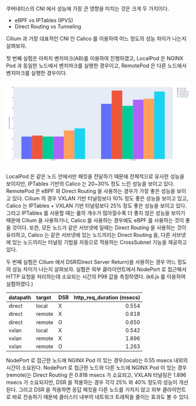 쿠버네티스의 CNI 에서 성능에 가장 큰 영향을 미치는 것은 크게 두 가지이다.

- eBPF vs IPTables (IPVS)
- Direct Routing vs Tunneling

Cilium 과 가장 대표적인 CNI 인 Calico 를 이용하여 어느 정도의 성능 차이가 나는지 살펴보자.

첫 번째 실험은 아파치 벤치마크(AB)를 이용하여 진행하였고, LocalPod 은 NGINX Pod 과 동일한 노드에서 벤치마크를 실행한 경우이고, RemotePod 은 다른 노드에서 벤치마크를 실행한 경우이다.

![routing.benchmark](./routing.benchmark.png)

LocalPod 은 같은 노드 안에서만 패킷을 전달하기 때문에 전체적으로 유사한 성능을 보이지만, IPTables 기반의 Calico 는 20~30% 정도 느린 성능을 보이고 있다. RemotePod 은 eBPF 와 Direct Routing 을 사용하는 경우가 가장 좋은 성능을 보이고 있다. Cilium 의 경우 VXLAN 기반 터널링보다 10% 정도 좋은 성능을 보이고 있고, Calico 는 IPTables + VXLAN 기반 터널링보다 25% 정도 좋은 성능을 보이고 있다. 그리고 IPTables 를 사용할 때는 룰의 개수가 많아질수록 더 좋지 않은 성능을 보이기 때문에 Cilium 을 사용하거나, Calico 를 사용하는 경우에도 eBPF 를 사용하는 것이 좋을 것이다. 또한, 모든 노드가 같은 서브넷에 일때는 Direct Routing 을 사용하는 것이 유리하고, Calico 는 같은 서브넷에 있는 노드끼리는 Direct Routing 을, 다른 서브넷에 있는 노드끼리는 터널링 기법을 자동으로 적용하는 CrossSubnet 기능을 제공하고 있다.

두 번째 실험은 Cilium 에서 DSR(Direct Server Return)을 사용하는 경우 어느 정도의 성능 차이가 나는지 살펴보자. 실험은 외부 클라이언트에서 NodePort 로 접근해서 HTTP 요청을 처리하는데 소요되는 시간의 P99 값을 측정하였다. (k6.js 를 이용하여 실험하였다.)

| datapath | target | DSR | http_req_duration (msecs) |
| :------- | :----- | :-- | ------------------------: |
| direct   | local  | X   |                     0.554 |
| direct   | remote | X   |                     0.818 |
| direct   | remote | O   |                     0.650 |
| vxlan    | local  | X   |                     0.542 |
| vxlan    | remote | X   |                     1.896 |
| vxlan    | remote | O   |                     1.263 |

NodePort 로 접근한 노드에 NGINX Pod 이 있는 경우(local)는 0.55 msecs 내외의 시간이 소요된다. NodePort 로 접근한 노드와 다른 노드에 NGINX Pod 이 있는 경우(remote)는 Direct Routing 은 0.818 msecs 가 소요되고, VXLAN 터널링은 1.896 msecs 가 소요되지만, DSR 을 적용하는 경우 각각 25% 와 40% 정도의 성능이 개선된다. 그리고 DSR 을 적용하면 응답 패킷을 다른 노드를 거치지 않고 외부 클라이언트로 바로 전송하기 때문에 클러스터 내부의 네트워크 트래픽을 줄이는 효과도 볼 수 있다.
